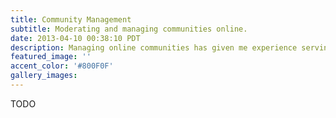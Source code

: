 ```yaml
---
title: Community Management
subtitle: Moderating and managing communities online.
date: 2013-04-10 00:38:10 PDT
description: Managing online communities has given me experience serving people, removing inappropriate content from the web, and learning to be part of a team.
featured_image: ''
accent_color: '#800F0F'
gallery_images: 
---
```


TODO
